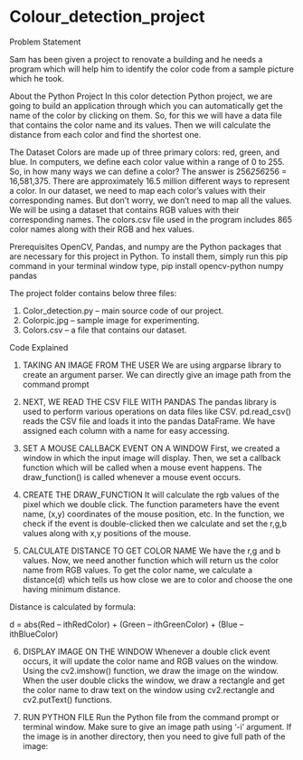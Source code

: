 # Colour_detection_project
Problem Statement

   Sam has been given a project to renovate a building and he needs a program
   which will help him to identify the color code from a sample picture which he took.

About the Python Project
In this color detection Python project, we are going to build an application through which you can automatically get the name of the color by clicking on them. So, for this we will have a data file that contains the color name and its values. Then we will calculate the distance from each color and find the shortest one.


The Dataset
Colors are made up of three primary colors: red, green, and blue. In computers, we define each color value within a range of 0 to 255. So, in how many ways we can define a color? The answer is 256*256*256 = 16,581,375. There are approximately 16.5 million different ways to  represent  a  color.  In  our  dataset,  we  need  to  map  each  color’s  values  with  their corresponding names. But don’t worry, we don’t need to map all the values. We will be using a dataset that contains RGB values with their corresponding names. The colors.csv file used in the program includes 865 color names along with their RGB and hex values.


Prerequisites
OpenCV, Pandas, and numpy are the Python packages that are necessary for this project in Python. To install them, simply run this pip command in your terminal window type,
pip install opencv-python numpy pandas

The project folder contains below three files:

1.	Color_detection.py – main source code of our project.
2.	Colorpic.jpg – sample image for experimenting.
3.	Colors.csv – a file that contains our dataset.

Code Explained

1.	TAKING AN IMAGE FROM THE USER
We are using argparse library to create an argument parser. We can directly give an image path from the command prompt

2.	NEXT, WE READ THE CSV FILE WITH PANDAS
The pandas library is used to perform various operations on data files like CSV. pd.read_csv() reads the CSV file and loads it into the pandas DataFrame. We have assigned each column with a name for easy accessing.

3.	SET A MOUSE CALLBACK EVENT ON A WINDOW
First, we created a window in which the input image will display. Then, we set a callback function which will be called when a mouse event happens. The draw_function() is called whenever a mouse event occurs.

4.	CREATE THE DRAW_FUNCTION
It will calculate the rgb values of the pixel which we double click. The function parameters have the event name, (x,y) coordinates of the mouse position, etc. In the function, we check if the event is double-clicked then we calculate and set the r,g,b values along with x,y positions of the mouse.

5.	CALCULATE DISTANCE TO GET COLOR NAME
We have the r,g and b values. Now, we need another function which will return us the color name from RGB values. To get the color name, we calculate a distance(d) which tells us how close we are to color and choose the one having minimum distance.

Distance is calculated by formula:

   d = abs(Red – ithRedColor) + (Green – ithGreenColor) + (Blue – ithBlueColor)

6.	DISPLAY IMAGE ON THE WINDOW
Whenever a double click event occurs, it will update the color name and RGB values on the window. Using the cv2.imshow() function, we draw the image on the window. When the user double clicks the window, we draw a rectangle and get the color name to draw text on the window using cv2.rectangle and cv2.putText() functions.

7.	RUN PYTHON FILE
Run the Python file from the command prompt or terminal window. Make sure to give an image path using ‘-i’ argument. If the image is in another directory, then you need to give full path of the image:
